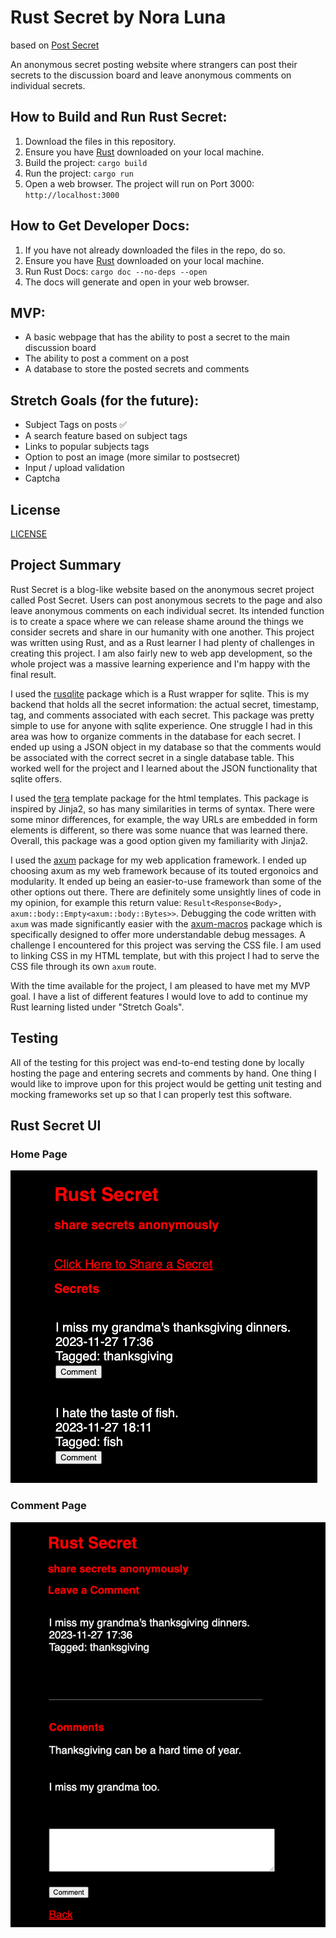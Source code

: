 # Rust Secret by Nora Luna
based on [Post Secret](https://postsecret.com/)

An anonymous secret posting website where strangers can post their secrets to the discussion board and leave anonymous comments on individual secrets.

## How to Build and Run Rust Secret:

1. Download the files in this repository.
2. Ensure you have [Rust](https://www.rust-lang.org/tools/install) downloaded on your local machine.
3. Build the project: `cargo build`
4. Run the project: `cargo run`
5. Open a web browser. The project will run on Port 3000: `http://localhost:3000`

## How to Get Developer Docs:

1. If you have not already downloaded the files in the repo, do so.
2. Ensure you have [Rust](https://www.rust-lang.org/tools/install) downloaded on your local machine.
3. Run Rust Docs: `cargo doc --no-deps --open`
4. The docs will generate and open in your web browser.

## MVP: 
- A basic webpage that has the ability to post a secret to the main discussion board
- The ability to post a comment on a post
- A database to store the posted secrets and comments

## Stretch Goals (for the future):
- Subject Tags on posts ✅
- A search feature based on subject tags
- Links to popular subjects tags
- Option to post an image (more similar to postsecret)
- Input / upload validation
- Captcha 

## License

[LICENSE](LICENSE)

## Project Summary

Rust Secret is a blog-like website based on the anonymous secret project called Post Secret. Users can post anonymous secrets to the page and also leave anonymous comments on each individual secret. Its intended function is to create a space where we can release shame around the things we consider secrets and share in our humanity with one another. This project was written using Rust, and as a Rust learner I had plenty of challenges in creating this project. I am also fairly new to web app development, so the whole project was a massive learning experience and I'm happy with the final result. 

I used the [rusqlite](https://docs.rs/rusqlite/latest/rusqlite/) package which is a Rust wrapper for sqlite. This is my backend that holds all the secret information: the actual secret, timestamp, tag, and comments associated with each secret. This package was pretty simple to use for anyone with sqlite experience. One struggle I had in this area was how to organize comments in the database for each secret. I ended up using a JSON object in my database so that the comments would be associated with the correct secret in a single database table. This worked well for the project and I learned about the JSON functionality that sqlite offers. 

I used the [tera](https://docs.rs/tera/latest/tera/) template package for the html templates. This package is inspired by Jinja2, so has many similarities in terms of syntax. There were some minor differences, for example, the way URLs are embedded in form elements is different, so there was some nuance that was learned there. Overall, this package was a good option given my familiarity with Jinja2.

I used the [axum](https://docs.rs/axum/latest/axum/) package for my web application framework. I ended up choosing axum as my web framework because of its touted ergonoics and modularity. It ended up being an easier-to-use framework than some of the other options out there. There are definitely some unsightly lines of code in my opinion, for example this return value: `Result<Response<Body>, axum::body::Empty<axum::body::Bytes>>`. Debugging the code written with `axum` was made significantly easier with the [axum-macros](https://docs.rs/axum-macros/latest/axum_macros/) package which is specifically designed to offer more understandable debug messages. A challenge I encountered for this project was serving the CSS file. I am used to linking CSS in my HTML template, but with this project I had to serve the CSS file through its own `axum` route. 

With the time available for the project, I am pleased to have met my MVP goal. I have a list of different features I would love to add to continue my Rust learning listed under "Stretch Goals".

## Testing

All of the testing for this project was end-to-end testing done by locally hosting the page and entering secrets and comments by hand. One thing I would like to improve upon for this project would be getting unit testing and mocking frameworks set up so that I can properly test this software.

## Rust Secret UI

### Home Page
![Rust Secret homepage, black background with red titles and white text](Rust-Secret.png)

### Comment Page
![Rust Secret comment page, black background with red titles and white text](Comment.png)